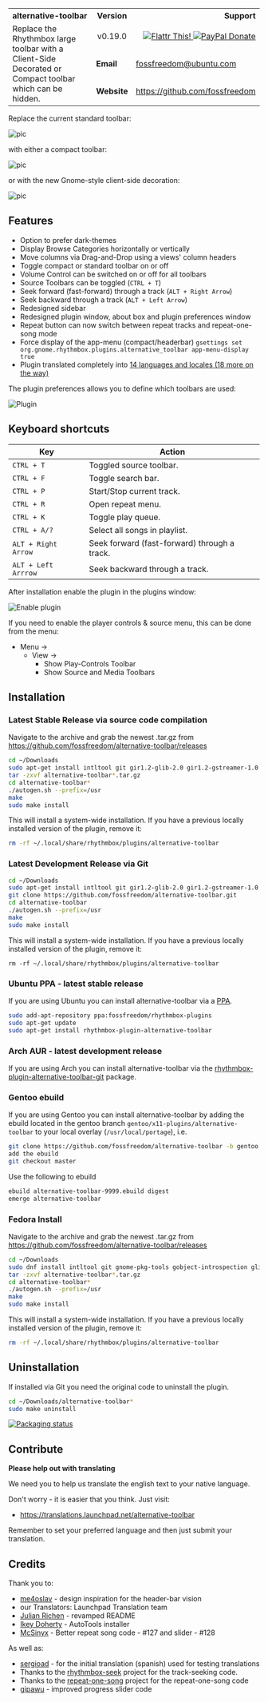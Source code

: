 <table width="100%">
	<tr>
		<th align="left" width="60%">
			alternative-toolbar
		</th>
		<th width="10%">
			Version
		</th>
		<th align="right" width="30%">
			Support
		</th>
	</tr>
	<tr>
	    <td width="60%" rowspan="3">
	        Replace the Rhythmbox large toolbar with a Client-Side Decorated or Compact toolbar which can be hidden.
	    </td>
		<td align="center" width="10%">
			v0.19.0
		</td>
		<td align="right" width="30%">
		    <a href="http://flattr.com/thing/1811704/" title="fossfreedom">
		        <img alt="Flattr This!" src="http://api.flattr.com/button/button-compact-static-100x17.png" />
		    </a>
		    <a href="https://www.paypal.com/cgi-bin/webscr?cmd=_s-xclick&hosted_button_id=KBV682WJ3BDGL" title="PayPal Donate">
		        <img alt="PayPal Donate" src="https://www.paypalobjects.com/en_GB/i/btn/btn_donate_SM.gif" />
		    </a>
		</td>
	</tr>
	<tr>
	    <td><b>Email</b></td>
	    <td><a href="mailto:fossfreedom@ubuntu.com">fossfreedom@ubuntu.com</a></td>
	</tr>
	<tr>
	    <td><b>Website</b></td>
	    <td><a href="https://github.com/fossfreedom">https://github.com/fossfreedom</a></td>
		</td>
	</tr>
</table>

Replace the current standard toolbar:

![pic](http://i.imgur.com/9FjnAd5.png)

with either a compact toolbar:

![pic](http://i.imgur.com/5XqQKcG.png)

or with the new Gnome-style client-side decoration:

![pic](http://i.imgur.com/rMkxjxw.png)


## Features

 - Option to prefer dark-themes
 - Display Browse Categories horizontally or vertically
 - Move columns via Drag-and-Drop using a views' column headers
 - Toggle compact or standard toolbar on or off
 - Volume Control can be switched on or off for all toolbars
 - Source Toolbars can be toggled (`CTRL + T`)
 - Seek forward (fast-forward) through a track (`ALT + Right Arrow`)
 - Seek backward through a track (`ALT + Left Arrow`)
 - Redesigned sidebar
 - Redesigned plugin window, about box and plugin preferences window
 - Repeat button can now switch between repeat tracks and repeat-one-song mode
 - Force display of the app-menu (compact/headerbar)
   `gsettings set org.gnome.rhythmbox.plugins.alternative_toolbar
  app-menu-display true`
 - Plugin translated completely into [14 languages and locales (18 more on the
  way)](https://translations.launchpad.net/alternative-toolbar)

The plugin preferences allows you to define which toolbars are used:

![Plugin](http://i.imgur.com/4Qy4fxQ.png")

## Keyboard shortcuts

| Key                 | Action                                       |
|---------------------|----------------------------------------------|
| `CTRL + T`          | Toggled source toolbar.                      |
| `CTRL + F`          | Toggle search bar.                           |
| `CTRL + P`          | Start/Stop current track.                    |
| `CTRL + R`          | Open repeat menu.                            |
| `CTRL + K`          | Toggle play queue.                           |
| `CTRL + A/?`        | Select all songs in playlist.                |
| `ALT + Right Arrow` | Seek forward (fast-forward) through a track. |
| `ALT + Left Arrrow` | Seek backward through a track.               |

After installation enable the plugin in the plugins window:

![Enable plugin](http://i.imgur.com/UUzyfhH.png)

If you need to enable the player controls & source menu, this can be done from the menu:

 - Menu ->
   - View ->
     - Show Play-Controls Toolbar
     - Show Source and Media Toolbars

## Installation

### Latest Stable Release via source code compilation

Navigate to the archive and grab the newest .tar.gz from
https://github.com/fossfreedom/alternative-toolbar/releases

```bash
cd ~/Downloads
sudo apt-get install intltool git gir1.2-glib-2.0 gir1.2-gstreamer-1.0 gir1.2-gtk-3.0 gir1.2-peas-1.0 gir1.2-rb-3.0 gnome-pkg-tools gobject-introspection libglib2.0-dev pkg-config python3-gi python3
tar -zxvf alternative-toolbar*.tar.gz
cd alternative-toolbar*
./autogen.sh --prefix=/usr
make
sudo make install
```

This will install a system-wide installation.  If you have a previous locally installed
version of the plugin, remove it:

```bash
rm -rf ~/.local/share/rhythmbox/plugins/alternative-toolbar
```

### Latest Development Release via Git

```bash
cd ~/Downloads
sudo apt-get install intltool git gir1.2-glib-2.0 gir1.2-gstreamer-1.0 gir1.2-gtk-3.0 gir1.2-peas-1.0 gir1.2-rb-3.0 gnome-pkg-tools gobject-introspection libglib2.0-dev pkg-config python3-gi python3
git clone https://github.com/fossfreedom/alternative-toolbar.git
cd alternative-toolbar
./autogen.sh --prefix=/usr
make
sudo make install
```

This will install a system-wide installation.  If you have a previous locally installed
version of the plugin, remove it:

```
rm -rf ~/.local/share/rhythmbox/plugins/alternative-toolbar
```

### Ubuntu PPA - latest stable release

If you are using Ubuntu you can install alternative-toolbar via a
[PPA](https://launchpad.net/~fossfreedom/+archive/ubuntu/rhythmbox-plugins).

```bash
sudo add-apt-repository ppa:fossfreedom/rhythmbox-plugins
sudo apt-get update
sudo apt-get install rhythmbox-plugin-alternative-toolbar
```

### Arch AUR - latest development release

If you are using Arch you can install alternative-toolbar via the
[rhythmbox-plugin-alternative-toolbar-git](https://aur.archlinux.org/packages/rhythmbox-plugin-alternative-toolbar-git/) package.

### Gentoo ebuild

If you are using Gentoo you can install alternative-toolbar by adding the ebuild
located in the gentoo branch `gentoo/x11-plugins/alternative-toolbar`
to your local overlay (`/usr/local/portage`), i.e.

```bash
git clone https://github.com/fossfreedom/alternative-toolbar -b gentoo
add the ebuild
git checkout master
```

Use the following to ebuild

```bash
ebuild alternative-toolbar-9999.ebuild digest
emerge alternative-toolbar
```
### Fedora Install

Navigate to the archive and grab the newest .tar.gz from
https://github.com/fossfreedom/alternative-toolbar/releases

```bash
cd ~/Downloads
sudo dnf install intltool git gnome-pkg-tools gobject-introspection glib2-devel pkg-config python3-gobject python3
tar -zxvf alternative-toolbar*.tar.gz
cd alternative-toolbar*
./autogen.sh --prefix=/usr
make
sudo make install
```
This will install a system-wide installation.  If you have a previous locally installed
version of the plugin, remove it:

```bash
rm -rf ~/.local/share/rhythmbox/plugins/alternative-toolbar
```

## Uninstallation

If installed via Git you need the original code to uninstall the plugin.
```bash
cd ~/Downloads/alternative-toolbar*
sudo make uninstall
```

[![Packaging status](https://repology.org/badge/vertical-allrepos/rhythmbox:alternative-toolbar.svg)](https://repology.org/project/rhythmbox:alternative-toolbar/versions)

## Contribute

**Please help out with translating**

We need you to help us translate the english text to your native language.

Don't worry - it is easier that you think. Just visit:

 - https://translations.launchpad.net/alternative-toolbar

Remember to set your preferred language and then just submit your translation.

## Credits

Thank you to:

 - [me4oslav](https://github.com/me4oslav) - design inspiration for the header-bar vision
 - our Translators: Launchpad Translation team
 - [Julian Richen](https://github.com/julianrichen) - revamped README
 - [Ikey Doherty](https://github.com/ikeydoherty) - AutoTools installer
 - [McSinyx](https://github.com/McSinyx) - Better repeat song code - #127 and slider - #128

As well as:

 - [sergioad](https://github.com/sergioad) - for the initial translation (spanish) used for testing translations
 - Thanks to the [rhythmbox-seek](https://github.com/cgarvey/rhythmbox-seek) project for the track-seeking code.
 - Thanks to the [repeat-one-song](https://launchpad.net/repeat-one-song) project for the repeat-one-song code
 - [gipawu](https://github.com/gipawu) - improved progress slider code
